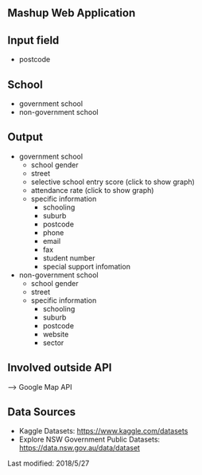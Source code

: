                 
## Mashup Web Application 

## Input field
- postcode 

## School 
- government school
- non-government school   


## Output
- government school   
  - school gender
  - street
  - selective school entry score (click to show graph)
  - attendance rate (click to show graph)
  - specific information 
    - schooling
    - suburb
    - postcode
    - phone
    - email
    - fax
    - student number
    - special support infomation
- non-government school   
  - school gender
  - street
  - specific information
    - schooling
    - suburb
    - postcode
    - website
    - sector

## Involved outside API
--> Google Map API

## Data Sources
-  Kaggle Datasets: https://www.kaggle.com/datasets
- Explore NSW Government Public Datasets: https://data.nsw.gov.au/data/dataset

Last modified: 2018/5/27
